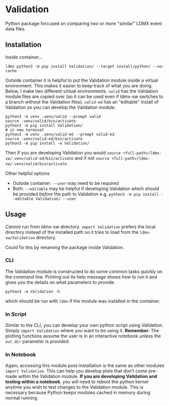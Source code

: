 # Validation

Python package forcused on comparing two or more "similar" LDMX event data files.

## Installation
Inside container...
```
ldmx python3 -m pip install Validation/ --target install/python/ --no-cache
```
Outside container it is helpful to put the Validation module inside a virtual environment.
This makes it easier to keep track of what you are doing.
Below, I make two different virtual environments. `valid` has the Validation module files are copied
over (so it can be used even if ldmx-sw switches to a branch without the Validation files).
`valid-ed` has an "editable" install of Validation so you can develop the Validation module.
```
python3 -m venv .venv/valid --prompt valid
source .venv/valid/bin/activate
python3 -m pip install Validation/
# in new terminal
python3 -m venv .venv/valid-ed --prompt valid-ed
source .venv/valid-ed/bin/activate
python3 -m pip install -e Validation/
```
Then if you are developing Validation you would `source <full-path>/ldmx-sw/.venv/valid-ed/bin/activate`
and if not `source <full-path>/ldmx-sw/.venv/valid/bin/activate`.

Other helpful options
- Outside container: `--user` may need to be required
- Both: `--editable` may be helpful if developing Validation which should be provided _before_ the path to Validation
  e.g. `python3 -m pip install --editable Validation/ --user`

## Usage
_Cannot_ run from ldmx-sw directory. `import Validation` prefers
the local directory instead of the installed path so it tries to
load from the `ldmx-sw/Validation` directory.

Could fix this by renaming the package inside Validation.

### CLI
The Validation module is constructed to do some common tasks quickly on the command line.
Printing out its help message shows how to run it and gives you the details on what
parameters to provide.
```
python3 -m Validation -h
```
which should be run with `ldmx` if the module was installed in the container.

### In Script
Similar to the CLI, you can develop your own python script using Validation.
Simply `import Validation` where you want to be using it.
**Remember**: The plotting functions assume the user is in an interactive notebook
unless the `out_dir` parameter is provided.

### In Notebook
Again, accessing this module post-installation is the same as other modules `import Validation`.
This can help you develop plots that don't come pre-made within the Validation module.
**If you are developing Validation and testing within a notebook**, you will need to reboot
the python kernel anytime you wish to test changes to the Validation module. This is necessary
because Python keeps modules cached in memory during normal running.
